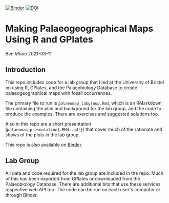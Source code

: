 [![Binder](https://mybinder.org/badge_logo.svg)](https://mybinder.org/v2/gh/benjaminmoon/palaeomap_example/HEAD?urlpath=rstudio) [![DOI](https://zenodo.org/badge/340142538.svg)](https://zenodo.org/badge/latestdoi/340142538)

# Making Palaeogeographical Maps Using R and GPlates

_Ben Moon_ 2021-03-11

## Introduction ##


This repo includes code for a lab group that I led at the University of Bristol on using R, GPlates, and the Palaeobiology Database to create palaeogeographical maps with fossil occurrences.

The primary file to run is `palaeomap_labgroup.Rmd`, which is an RMarkdown file containing the plan and background for the lab group, and the code to produce the examples. There are exercises and suggested solutions too.

Also in this repo are a short presentation (`palaeomap_presentation{.RMd,.pdf}`) that cover much of the rationale and shows of the plots in the lab group.

This repo is also available on [Binder](https://mybinder.org/v2/gh/benjaminmoon/palaeomap_example/HEAD?urlpath=rstudio).

## Lab Group ##

All data and code required for the lab group are included in the repo. Much of this has been exported from GPlates or downloaded from the Palaeobiology Database. There are additional bits that use these services respective web API too. The code can be run on each user's computer or through Binder.
